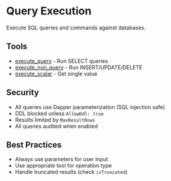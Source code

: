 # Query Execution

Execute SQL queries and commands against databases.

## Tools

- [execute_query](execute_query.md) - Run SELECT queries
- [execute_non_query](execute_non_query.md) - Run INSERT/UPDATE/DELETE
- [execute_scalar](execute_scalar.md) - Get single value

## Security

- All queries use Dapper parameterization (SQL injection safe)
- DDL blocked unless `AllowDdl: true`
- Results limited by `MaxResultRows`
- All queries audited when enabled

## Best Practices

- Always use parameters for user input
- Use appropriate tool for operation type
- Handle truncated results (check `isTruncated`)
